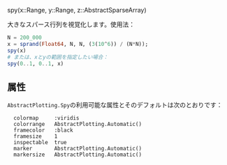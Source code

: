 spy(x::Range, y::Range, z::AbstractSparseArray)

大きなスパース行列を視覚化します。使用法：

```julia
N = 200_000
x = sprand(Float64, N, N, (3(10^6)) / (N*N));
spy(x)
# または、xとyの範囲を指定したい場合：
spy(0..1, 0..1, x)
```

## 属性

`AbstractPlotting.Spy`の利用可能な属性とそのデフォルトは次のとおりです：

```
  colormap     :viridis
  colorrange   AbstractPlotting.Automatic()
  framecolor   :black
  framesize    1
  inspectable  true
  marker       AbstractPlotting.Automatic()
  markersize   AbstractPlotting.Automatic()
```
